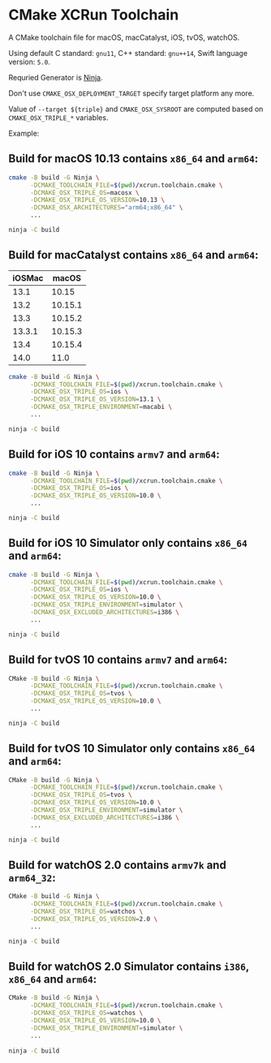 # CMake XCRun Toolchain

A CMake toolchain file for macOS, macCatalyst, iOS, tvOS, watchOS.

Using default C standard: `gnu11`, C++ standard: `gnu++14`, Swift language version: `5.0`.

Requried Generator is [Ninja](https://github.com/ninja-build/ninja).

Don't use `CMAKE_OSX_DEPLOYMENT_TARGET` specify target platform any more.

Value of `--target ${triple}` and `CMAKE_OSX_SYSROOT` are computed based on `CMAKE_OSX_TRIPLE_*` variables.

Example:

## Build for macOS 10.13 contains `x86_64` and `arm64`:
```bash
cmake -B build -G Ninja \
      -DCMAKE_TOOLCHAIN_FILE=$(pwd)/xcrun.toolchain.cmake \
      -DCMAKE_OSX_TRIPLE_OS=macosx \
      -DCMAKE_OSX_TRIPLE_OS_VERSION=10.13 \
      -DCMAKE_OSX_ARCHITECTURES="arm64;x86_64" \
      ...

ninja -C build
```

## Build for macCatalyst contains `x86_64` and `arm64`:

iOSMac | macOS
-------|--------
13.1   | 10.15
13.2   | 10.15.1
13.3   | 10.15.2
13.3.1 | 10.15.3
13.4   | 10.15.4
14.0   | 11.0

```bash
cmake -B build -G Ninja \
      -DCMAKE_TOOLCHAIN_FILE=$(pwd)/xcrun.toolchain.cmake \
      -DCMAKE_OSX_TRIPLE_OS=ios \
      -DCMAKE_OSX_TRIPLE_OS_VERSION=13.1 \
      -DCMAKE_OSX_TRIPLE_ENVIRONMENT=macabi \
      ...

ninja -C build
```

## Build for iOS 10 contains `armv7` and `arm64`:
```bash
cmake -B build -G Ninja \
      -DCMAKE_TOOLCHAIN_FILE=$(pwd)/xcrun.toolchain.cmake \
      -DCMAKE_OSX_TRIPLE_OS=ios \
      -DCMAKE_OSX_TRIPLE_OS_VERSION=10.0 \
      ...

ninja -C build
```

## Build for iOS 10 Simulator only contains `x86_64` and `arm64`:
```bash
cmake -B build -G Ninja \
      -DCMAKE_TOOLCHAIN_FILE=$(pwd)/xcrun.toolchain.cmake \
      -DCMAKE_OSX_TRIPLE_OS=ios \
      -DCMAKE_OSX_TRIPLE_OS_VERSION=10.0 \
      -DCMAKE_OSX_TRIPLE_ENVIRONMENT=simulator \
      -DCMAKE_OSX_EXCLUDED_ARCHITECTURES=i386 \
      ...

ninja -C build
```

## Build for tvOS 10 contains `armv7` and `arm64`:
```bash
CMake -B build -G Ninja \
      -DCMAKE_TOOLCHAIN_FILE=$(pwd)/xcrun.toolchain.cmake \
      -DCMAKE_OSX_TRIPLE_OS=tvos \
      -DCMAKE_OSX_TRIPLE_OS_VERSION=10.0 \
      ...

ninja -C build
```

## Build for tvOS 10 Simulator only contains `x86_64` and `arm64`:
```bash
CMake -B build -G Ninja \
      -DCMAKE_TOOLCHAIN_FILE=$(pwd)/xcrun.toolchain.cmake \
      -DCMAKE_OSX_TRIPLE_OS=tvos \
      -DCMAKE_OSX_TRIPLE_OS_VERSION=10.0 \
      -DCMAKE_OSX_TRIPLE_ENVIRONMENT=simulator \
      -DCMAKE_OSX_EXCLUDED_ARCHITECTURES=i386 \
      ...

ninja -C build
```

## Build for watchOS 2.0 contains `armv7k` and `arm64_32`:
```bash
CMake -B build -G Ninja \
      -DCMAKE_TOOLCHAIN_FILE=$(pwd)/xcrun.toolchain.cmake \
      -DCMAKE_OSX_TRIPLE_OS=watchos \
      -DCMAKE_OSX_TRIPLE_OS_VERSION=2.0 \
      ...

ninja -C build
```

## Build for watchOS 2.0 Simulator contains `i386`, `x86_64` and `arm64`:
```bash
CMake -B build -G Ninja \
      -DCMAKE_TOOLCHAIN_FILE=$(pwd)/xcrun.toolchain.cmake \
      -DCMAKE_OSX_TRIPLE_OS=watchos \
      -DCMAKE_OSX_TRIPLE_OS_VERSION=10.0 \
      -DCMAKE_OSX_TRIPLE_ENVIRONMENT=simulator \
      ...
      
ninja -C build
```
